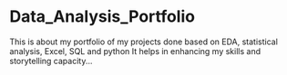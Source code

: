 # Data_Analysis_Portfolio
This is about my portfolio of  my projects done based on EDA, statistical analysis, Excel, SQL and python 
It helps in enhancing my skills and storytelling capacity...
